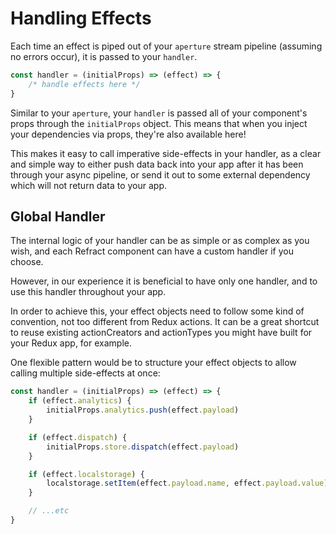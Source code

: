 # Handling Effects

Each time an effect is piped out of your `aperture` stream pipeline (assuming no errors occur), it is passed to your `handler`.

```js
const handler = (initialProps) => (effect) => {
    /* handle effects here */
}
```

Similar to your `aperture`, your `handler` is passed all of your component's props through the `initialProps` object. This means that when you inject your dependencies via props, they're also available here!

This makes it easy to call imperative side-effects in your handler, as a clear and simple way to either push data back into your app after it has been through your async pipeline, or send it out to some external dependency which will not return data to your app.

## Global Handler

The internal logic of your handler can be as simple or as complex as you wish, and each Refract component can have a custom handler if you choose.

However, in our experience it is beneficial to have only one handler, and to use this handler throughout your app.

In order to achieve this, your effect objects need to follow some kind of convention, not too different from Redux actions. It can be a great shortcut to reuse existing actionCreators and actionTypes you might have built for your Redux app, for example.

One flexible pattern would be to structure your effect objects to allow calling multiple side-effects at once:

```js
const handler = (initialProps) => (effect) => {
    if (effect.analytics) {
        initialProps.analytics.push(effect.payload)
    }

    if (effect.dispatch) {
        initialProps.store.dispatch(effect.payload)
    }

    if (effect.localstorage) {
        localstorage.setItem(effect.payload.name, effect.payload.value)
    }

    // ...etc
}
```
